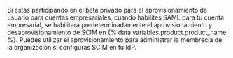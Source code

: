Si estás participando en el beta privado para el aprovisionamiento de usuario para cuentas empresariales, cuando habilites SAML para tu cuenta empresarial, se habilitará predeterminadamente el aprovisionamiento y desaprovisionamiento de SCIM en {% data variables.product.product_name %}. Puedes utilizar el aprovisionamiento para administrar la membrecía de la organización si configuras SCIM en tu IdP.